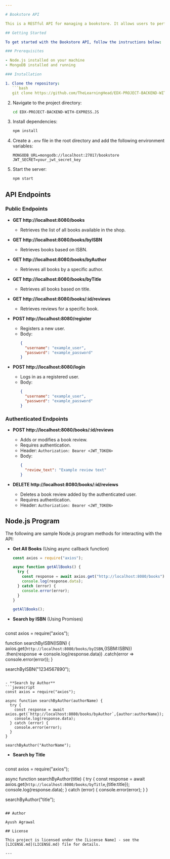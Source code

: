 ```yaml
---

# Bookstore API

This is a RESTful API for managing a bookstore. It allows users to perform various actions such as retrieving book information, registering/login as a user, and managing book reviews.

## Getting Started

To get started with the Bookstore API, follow the instructions below:

### Prerequisites

- Node.js installed on your machine
- MongoDB installed and running

### Installation

1. Clone the repository:
   ```bash
   git clone https://github.com/TheLearningHead/EDX-PROJECT-BACKEND-WITH-EXPRESS.JS.git
   ```

2. Navigate to the project directory:
   ```bash
   cd EDX-PROJECT-BACKEND-WITH-EXPRESS.JS
   ```

3. Install dependencies:
   ```bash
   npm install
   ```

4. Create a `.env` file in the root directory and add the following environment variables:
   ```plaintext
   MONGODB_URL=mongodb://localhost:27017/bookstore
   JWT_SECRET=your_jwt_secret_key
   ```

5. Start the server:
   ```bash
   npm start
   ```

## API Endpoints

### Public Endpoints

- **GET http://localhost:8080/books**
  - Retrieves the list of all books available in the shop.

- **GET http://localhost:8080/books/byISBN**
  - Retrieves books based on ISBN.

- **GET http://localhost:8080/books/byAuthor**
  - Retrieves all books by a specific author.

- **GET http://localhost:8080/books/byTitle**
  - Retrieves all books based on title.

- **GET http://localhost:8080/books/:id/reviews**
  - Retrieves reviews for a specific book.

- **POST http://localhost:8080/register**
  - Registers a new user.
  - Body:
    ```json
    {
      "username": "example_user",
      "password": "example_password"
    }
    ```

- **POST http://localhost:8080/login**
  - Logs in as a registered user.
  - Body:
    ```json
    {
      "username": "example_user",
      "password": "example_password"
    }
    ```

### Authenticated Endpoints

- **POST http://localhost:8080/books/:id/reviews**
  - Adds or modifies a book review.
  - Requires authentication.
  - Header: `Authorization: Bearer <JWT_TOKEN>`
  - Body:
    ```json
    {
      "review_text": "Example review text"
    }
    ```

- **DELETE http://localhost:8080/books/:id/reviews**
  - Deletes a book review added by the authenticated user.
  - Requires authentication.
  - Header: `Authorization: Bearer <JWT_TOKEN>`

## Node.js Program

The following are sample Node.js program methods for interacting with the API:

- **Get All Books** (Using async callback function)
  ```javascript
  const axios = require("axios");

  async function getAllBooks() {
    try {
      const response = await axios.get("http://localhost:8080/books");
      console.log(response.data);
    } catch (error) {
      console.error(error);
    }
  }

  getAllBooks();
  ```

- **Search by ISBN** (Using Promises)
  ```javascript
 const axios = require("axios");

  function searchByISBN(ISBN) {
    axios.get(`http://localhost:8080/books/byISBN`,{ISBM:ISBN})
      .then(response => console.log(response.data))
      .catch(error => console.error(error));
  }

  searchByISBN("1234567890");
  ```

- **Search by Author**
  ```javascript
const axios = require("axios");

  async function searchByAuthor(authorName) {
    try {
      const response = await axios.get(`http://localhost:8080/books/byAuthor`,{author:authorName});
      console.log(response.data);
    } catch (error) {
      console.error(error);
    }
  }

  searchByAuthor("AuthorName");
  ```

- **Search by Title**
  ```javascript
 const axios = require("axios");

  async function searchByAuthor(title) {
    try {
      const response = await axios.get(`http://localhost:8080/books/byTitle`,{title:title});
      console.log(response.data);
    } catch (error) {
      console.error(error);
    }
  }

  searchByAuthor("title");
  ```

## Author

Ayush Agrawal

## License

This project is licensed under the [License Name] - see the [LICENSE.md](LICENSE.md) file for details.

---
```

